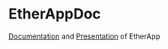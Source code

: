 EtherAppDoc
===========

[Documentation](doc/EtherAppDokumentation.pdf?raw=true) and [Presentation](pres/EtherAppPres.pdf?raw=true) of EtherApp
